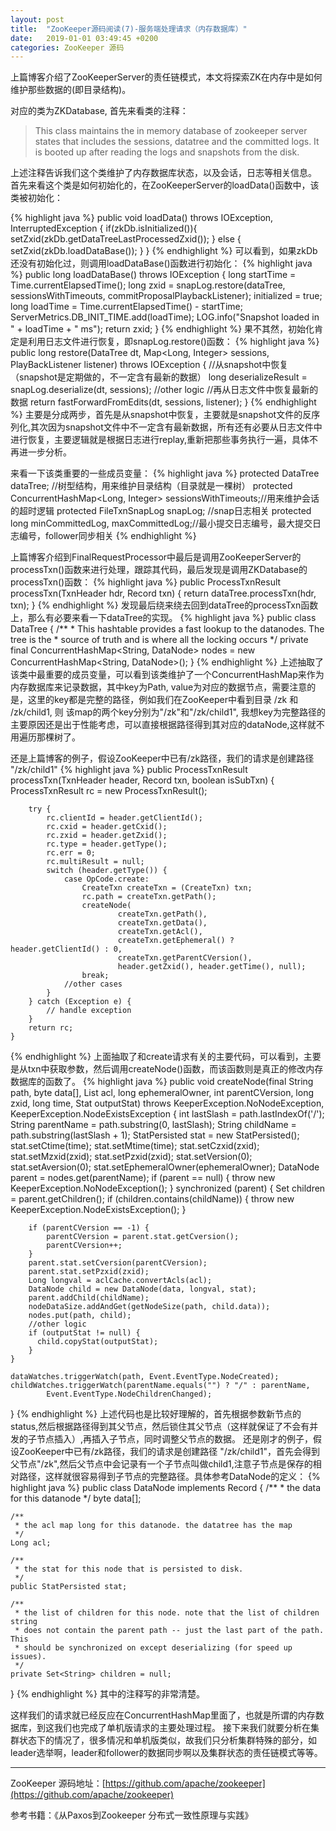 ```yaml
---
layout: post
title:  "ZooKeeper源码阅读(7)-服务端处理请求（内存数据库）"
date:   2019-01-01 03:49:45 +0200
categories: ZooKeeper 源码
---
```

上篇博客介绍了ZooKeeperServer的责任链模式，本文将探索ZK在内存中是如何维护那些数据的(即目录结构)。

对应的类为ZKDatabase, 首先来看类的注释：
> This class maintains the in memory database of zookeeper
  server states that includes the sessions, datatree and the
  committed logs. It is booted up  after reading the logs
  and snapshots from the disk.

上述注释告诉我们这个类维护了内存数据库状态，以及会话，日志等相关信息。
首先来看这个类是如何初始化的，在ZooKeeperServer的loadData()函数中，该类被初始化：

{% highlight java %}
public void loadData() throws IOException, InterruptedException {
    if(zkDb.isInitialized()){
        setZxid(zkDb.getDataTreeLastProcessedZxid());
    }
    else {
        setZxid(zkDb.loadDataBase());
    }
}
{% endhighlight %}
可以看到，如果zkDb还没有初始化过，则调用loadDataBase()函数进行初始化：
{% highlight java %}
public long loadDataBase() throws IOException {
        long startTime = Time.currentElapsedTime();
        long zxid = snapLog.restore(dataTree, sessionsWithTimeouts, commitProposalPlaybackListener);
        initialized = true;
        long loadTime = Time.currentElapsedTime() - startTime;
        ServerMetrics.DB_INIT_TIME.add(loadTime);
        LOG.info("Snapshot loaded in " + loadTime + " ms");
        return zxid;
    }
{% endhighlight %}
果不其然，初始化肯定是利用日志文件进行恢复，即snapLog.restore()函数：
{% highlight java %}
public long restore(DataTree dt, Map<Long, Integer> sessions,
                    PlayBackListener listener) throws IOException {
    //从snapshot中恢复（snapshot是定期做的，不一定含有最新的数据）
    long deserializeResult = snapLog.deserialize(dt, sessions);
    //other logic
    //再从日志文件中恢复最新的数据
    return fastForwardFromEdits(dt, sessions, listener);
}
{% endhighlight %}
主要是分成两步，首先是从snapshot中恢复，主要就是snapshot文件的反序列化,其次因为snapshot文件中不一定含有最新数据，所有还有必要从日志文件中进行恢复，主要逻辑就是根据日志进行replay,重新把那些事务执行一遍，具体不再进一步分析。

来看一下该类重要的一些成员变量：
{% highlight java %}
protected DataTree dataTree; //树型结构，用来维护目录结构（目录就是一棵树）
protected ConcurrentHashMap<Long, Integer> sessionsWithTimeouts;//用来维护会话的超时逻辑
protected FileTxnSnapLog snapLog; //snap日志相关
protected long minCommittedLog, maxCommittedLog;//最小提交日志编号，最大提交日志编号，follower同步相关
{% endhighlight %}

上篇博客介绍到FinalRequestProcessor中最后是调用ZooKeeperServer的processTxn()函数来进行处理，跟踪其代码，最后发现是调用ZKDatabase的processTxn()函数：
{% highlight java %}
public ProcessTxnResult processTxn(TxnHeader hdr, Record txn) {
    return dataTree.processTxn(hdr, txn);
}
{% endhighlight %}
发现最后绕来绕去回到dataTree的processTxn函数上，那么有必要来看一下dataTree的实现。
{% highlight java %}
public class DataTree {
    /**
     * This hashtable provides a fast lookup to the datanodes. The tree is the
     * source of truth and is where all the locking occurs
     */
    private final ConcurrentHashMap<String, DataNode> nodes =
            new ConcurrentHashMap<String, DataNode>();
}
{% endhighlight %}
上述抽取了该类中最重要的成员变量，可以看到该类维护了一个ConcurrentHashMap来作为内存数据库来记录数据，其中key为Path, value为对应的数据节点，需要注意的是，这里的key都是完整的路径，例如我们在ZooKeeper中看到目录 /zk 和 /zk/child1, 则 该map的两个key分别为"/zk"和"/zk/child1", 我想key为完整路径的主要原因还是出于性能考虑，可以直接根据路径得到其对应的dataNode,这样就不用遍历那棵树了。

还是上篇博客的例子，假设ZooKeeper中已有/zk路径，我们的请求是创建路径 "/zk/child1"
{% highlight java %}
public ProcessTxnResult processTxn(TxnHeader header, Record txn, boolean isSubTxn)
    {
        ProcessTxnResult rc = new ProcessTxnResult();

        try {
            rc.clientId = header.getClientId();
            rc.cxid = header.getCxid();
            rc.zxid = header.getZxid();
            rc.type = header.getType();
            rc.err = 0;
            rc.multiResult = null;
            switch (header.getType()) {
                case OpCode.create:
                    CreateTxn createTxn = (CreateTxn) txn;
                    rc.path = createTxn.getPath();
                    createNode(
                            createTxn.getPath(),
                            createTxn.getData(),
                            createTxn.getAcl(),
                            createTxn.getEphemeral() ? header.getClientId() : 0,
                            createTxn.getParentCVersion(),
                            header.getZxid(), header.getTime(), null);
                    break;
                //other cases
            }
        } catch (Exception e) {
            // handle exception
        }
        return rc;
    }
{% endhighlight %}
上面抽取了和create请求有关的主要代码，可以看到，主要是从txn中获取参数，然后调用createNode()函数，而该函数则是真正的修改内存数据库的函数了。
{% highlight java %}
public void createNode(final String path, byte data[], List<ACL> acl,
        long ephemeralOwner, int parentCVersion, long zxid, long time, Stat outputStat)
        throws KeeperException.NoNodeException,
        KeeperException.NodeExistsException {
    int lastSlash = path.lastIndexOf('/');
    String parentName = path.substring(0, lastSlash);
    String childName = path.substring(lastSlash + 1);
    StatPersisted stat = new StatPersisted();
    stat.setCtime(time);
    stat.setMtime(time);
    stat.setCzxid(zxid);
    stat.setMzxid(zxid);
    stat.setPzxid(zxid);
    stat.setVersion(0);
    stat.setAversion(0);
    stat.setEphemeralOwner(ephemeralOwner);
    DataNode parent = nodes.get(parentName);
    if (parent == null) {
        throw new KeeperException.NoNodeException();
    }
    synchronized (parent) {
        Set<String> children = parent.getChildren();
        if (children.contains(childName)) {
            throw new KeeperException.NodeExistsException();
        }

        if (parentCVersion == -1) {
            parentCVersion = parent.stat.getCversion();
            parentCVersion++;
        }
        parent.stat.setCversion(parentCVersion);
        parent.stat.setPzxid(zxid);
        Long longval = aclCache.convertAcls(acl);
        DataNode child = new DataNode(data, longval, stat);
        parent.addChild(childName);
        nodeDataSize.addAndGet(getNodeSize(path, child.data));
        nodes.put(path, child);
        //other logic
        if (outputStat != null) {
          child.copyStat(outputStat);
        }
    }

    dataWatches.triggerWatch(path, Event.EventType.NodeCreated);
    childWatches.triggerWatch(parentName.equals("") ? "/" : parentName,
            Event.EventType.NodeChildrenChanged);
}
{% endhighlight %}
上述代码也是比较好理解的，首先根据参数新节点的status,然后根据路径得到其父节点，然后锁住其父节点（这样就保证了不会有并发的子节点插入）,再插入子节点，同时调整父节点的数据。 还是刚才的例子，假设ZooKeeper中已有/zk路径，我们的请求是创建路径 "/zk/child1"，首先会得到父节点"/zk",然后父节点中会记录有一个子节点叫做child1,注意子节点是保存的相对路径，这样就很容易得到子节点的完整路径。具体参考DataNode的定义：
{% highlight java %}
public class DataNode implements Record {
    /**
     * the data for this datanode
     */
    byte data[];

    /**
     * the acl map long for this datanode. the datatree has the map
     */
    Long acl;

    /**
     * the stat for this node that is persisted to disk.
     */
    public StatPersisted stat;

    /**
     * the list of children for this node. note that the list of children string
     * does not contain the parent path -- just the last part of the path. This
     * should be synchronized on except deserializing (for speed up issues).
     */
    private Set<String> children = null;
}
{% endhighlight %}
其中的注释写的非常清楚。

这样我们的请求就已经反应在ConcurrentHashMap里面了，也就是所谓的内存数据库，到这我们也完成了单机版请求的主要处理过程。
接下来我们就要分析在集群状态下的情况了，很多情况和单机版类似，故我们只分析集群特殊的部分，如leader选举啊，leader和follower的数据同步啊以及集群状态的责任链模式等等。


------------------------------------
ZooKeeper 源码地址：[https://github.com/apache/zookeeper](https://github.com/apache/zookeeper)

参考书籍：《从Paxos到Zookeeper 分布式一致性原理与实践》
